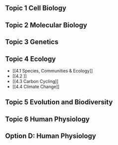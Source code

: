 ## Topic 1 Cell Biology

## Topic 2 Molecular Biology

## Topic 3 Genetics

## Topic 4 Ecology

- [[4.1 Species, Communities & Ecology]]
- [[4.2 ]]
- [[4.3 Carbon Cycling]]
- [[4.4 Climate Change]]


## Topic 5 Evolution and Biodiversity

## Topic 6 Human Physiology

## Option D: Human Physiology

